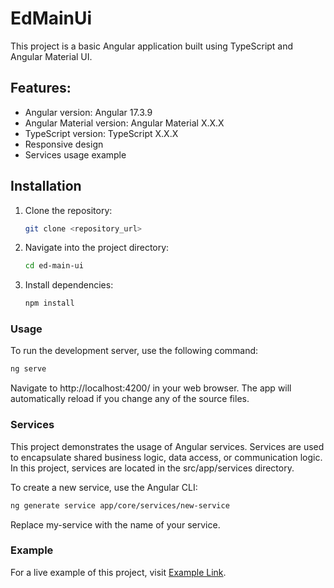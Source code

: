 # EdMainUi

This project is a basic Angular application built using TypeScript and Angular Material UI.

## Features:

- Angular version: Angular 17.3.9
- Angular Material version: Angular Material X.X.X
- TypeScript version: TypeScript X.X.X
- Responsive design
- Services usage example

## Installation

1. Clone the repository:

    ```bash
    git clone <repository_url>
    ```
2. Navigate into the project directory:
    ```bash
   cd ed-main-ui
   ```
3. Install dependencies:
    ```bash
    npm install
    ```
### Usage
To run the development server, use the following command:

```bash
ng serve
```

Navigate to http://localhost:4200/ in your web browser. The app will automatically reload if you change any of the
source files.

### Services
This project demonstrates the usage of Angular services. Services are used to encapsulate shared business logic, data
access, or communication logic. In this project, services are located in the src/app/services directory.

To create a new service, use the Angular CLI:

```bash
ng generate service app/core/services/new-service
```
Replace my-service with the name of your service.

### Example
For a live example of this project, visit [Example Link](https://main.tsarov.cc).
